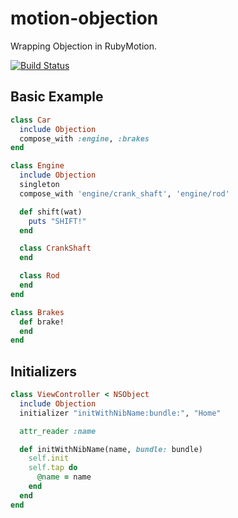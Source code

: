 motion-objection
================

Wrapping Objection in RubyMotion.

[![Build Status](https://travis-ci.org/atomicobject/motion-objection.png)](https://travis-ci.org/atomicobject/motion-objection)

## Basic Example

```ruby
class Car
  include Objection
  compose_with :engine, :brakes
end

class Engine
  include Objection
  singleton
  compose_with 'engine/crank_shaft', 'engine/rod'

  def shift(wat)
    puts "SHIFT!"
  end

  class CrankShaft
  end 

  class Rod
  end
end

class Brakes
  def brake!
  end
end
```

## Initializers

```ruby
class ViewController < NSObject
  include Objection
  initializer "initWithNibName:bundle:", "Home"

  attr_reader :name

  def initWithNibName(name, bundle: bundle)
    self.init
    self.tap do
      @name = name
    end
  end
end
```
